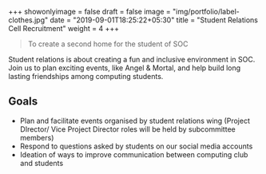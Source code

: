 +++
showonlyimage = false
draft = false
image = "img/portfolio/label-clothes.jpg"
date = "2019-09-01T18:25:22+05:30"
title = "Student Relations Cell Recruitment"
weight = 4
+++

> To create a second home for the student of SOC

<!--more-->

Student relations is about creating a fun and inclusive environment in SOC.
Join us to plan exciting events, like Angel & Mortal, and help build long lasting friendships among computing students.

## Goals
* Plan and facilitate events organised by student relations wing (Project DIrector/ Vice Project Director roles will be held by subcommittee members)
* Respond to questions asked by students on our social media accounts
* Ideation of ways to improve communication between computing club and students
